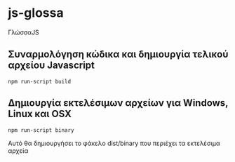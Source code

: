 # js-glossa
ΓλώσσαJS

## Συναρμολόγηση κώδικα και δημιουργία τελικού αρχείου Javascript 
```
npm run-script build
```

## Δημιουργία εκτελέσιμων αρχείων για Windows, Linux και OSX
```
npm run-script binary
```
Αυτό θα δημιουργήσει το φάκελο dist/binary που περιέχει τα εκτελέσιμα αρχεία
